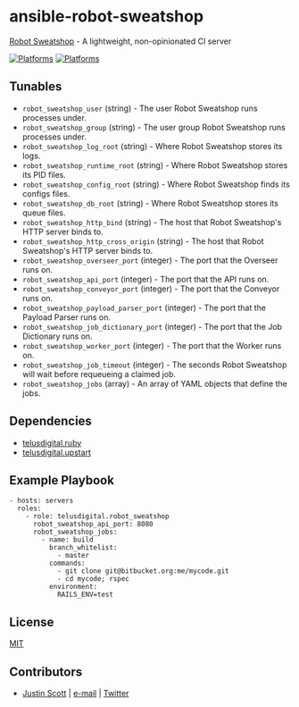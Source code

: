 # ansible-robot-sweatshop

[Robot Sweatshop](https://github.com/JScott/robot_sweatshop) - A lightweight, non-opinionated CI server

[![Platforms](http://img.shields.io/badge/platforms-ubuntu-lightgrey.svg?style=flat)](#)
[![Platforms](http://img.shields.io/badge/platforms-osx-lightgrey.svg?style=flat)](#)

## Tunables
- `robot_sweatshop_user` (string) - The user Robot Sweatshop runs processes under.
- `robot_sweatshop_group` (string) - The user group Robot Sweatshop runs processes under.
- `robot_sweatshop_log_root` (string) - Where Robot Sweatshop stores its logs.
- `robot_sweatshop_runtime_root` (string) - Where Robot Sweatshop stores its PID files.
- `robot_sweatshop_config_root` (string) - Where Robot Sweatshop finds its configs files.
- `robot_sweatshop_db_root` (string) - Where Robot Sweatshop stores its queue files.
- `robot_sweatshop_http_bind` (string) - The host that Robot Sweatshop's HTTP server binds to.
- `robot_sweatshop_http_cross_origin` (string) - The host that Robot Sweatshop's HTTP server binds to.
- `robot_sweatshop_overseer_port` (integer) - The port that the Overseer runs on.
- `robot_sweatshop_api_port` (integer) - The port that the API runs on.
- `robot_sweatshop_conveyor_port` (integer) - The port that the Conveyor runs on.
- `robot_sweatshop_payload_parser_port` (integer) - The port that the Payload Parser runs on.
- `robot_sweatshop_job_dictionary_port` (integer) - The port that the Job Dictionary runs on.
- `robot_sweatshop_worker_port` (integer) - The port that the Worker runs on.
- `robot_sweatshop_job_timeout` (integer) - The seconds Robot Sweatshop will wait before requeueing a claimed job.
- `robot_sweatshop_jobs` (array) - An array of YAML objects that define the jobs.

## Dependencies
- [telusdigital.ruby](https://github.com/telusdigital/ansible-ruby/)
- [telusdigital.upstart](https://github.com/telusdigital/ansible-upstart/)

## Example Playbook
```
- hosts: servers
  roles:
    - role: telusdigital.robot_sweatshop
      robot_sweatshop_api_port: 8080
      robot_sweatshop_jobs:
        - name: build
          branch_whitelist:
            - master
          commands:
            - git clone git@bitbucket.org:me/mycode.git
            - cd mycode; rspec
          environment:
            RAILS_ENV=test
```

## License
[MIT](https://tldrlegal.com/license/mit-license)

## Contributors
- [Justin Scott](https://jvscott.net) | [e-mail](mailto:jvscott@gmail.com) | [Twitter](https://twitter.com/AKindlyOrc)
